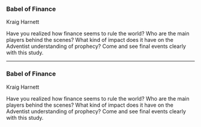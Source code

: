 <div class="seminar animated">
  <div class="seminar-wr">
    <div class="seminar-title">
      <h3>Babel of Finance</h3>
      <span class="small">Kraig Harnett</span>
    </div>
    <div class="description">
      <p>Have you realized how finance seems to rule the world? Who are the main players behind the scenes? What kind of impact does it have on the Adventist understanding of prophecy? Come and see final events clearly with this study.</p>
    </div>
  </div>
</div>

<hr>

<div class="seminar animated">
  <div class="seminar-wr">
    <div class="seminar-title">
      <h3>Babel of Finance</h3>
      <span class="small">Kraig Harnett</span>
    </div>
    <div class="description">
      <p>Have you realized how finance seems to rule the world? Who are the main players behind the scenes? What kind of impact does it have on the Adventist understanding of prophecy? Come and see final events clearly with this study.</p>
    </div>
  </div>
</div>
